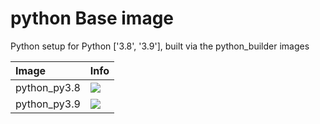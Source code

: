 
# python Base image

Python setup for Python ['3.8', '3.9'], built via the python_builder images

| Image  | Info |
| :----- | :--- |
| python_py3.8 | [![](https://img.shields.io/docker/pulls/pymor/python_py3.8.svg)](https://hub.docker.com/repository/docker/pymor/python_py3.8 "python mixin") |
| python_py3.9 | [![](https://img.shields.io/docker/pulls/pymor/python_py3.9.svg)](https://hub.docker.com/repository/docker/pymor/python_py3.9 "python mixin") |

